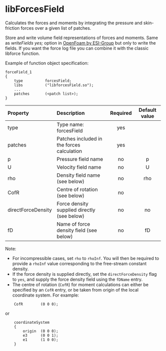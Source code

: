 libForcesField
==============
Calculates the forces and moments by integrating the pressure and skin-friction forces over a given list of patches.

Store and write volume field representations of forces and moments. Same as *writeFields yes;* option in [OpenFoam by ESI-Group](https://www.openfoam.com/documentation/cpp-guide/html/guide-fos-forces-forces.html) but only to write the fields. If you want the force log file you can combine it with the classic libforce function.

Example of function object specification:
```
forceField_1
{
    type          forcesField;
    libs          ("libforcesField.so");
    ...
    patches       (<patch list>);
}
```

|Property     | Description             | Required    | Default value|
| :---------- | :---------------------- | :---------: | :----------: |
|type         | Type name: forcesField  | yes         |              |
|patches      | Patches included in the forces calculation | yes |   |
|p            | Pressure field name     | no          | p            |
|U            | Velocity field name     | no          | U            |
|rho          | Density field name (see below) | no   | rho          |
|CofR         | Centre of rotation (see below) | no   |              |
|directForceDensity | Force density supplied directly (see below)|no|no|
|fD           | Name of force density field (see below) | no | fD     |

Note:
- For incompressible cases, set `rho` to `rhoInf`.  You will then be required to provide a `rhoInf` value corresponding to the free-stream constant density.
- If the force density is supplied directly, set the `directForceDensity` flag to `yes`, and supply the force density field using the `fDName` entry.
- The centre of rotation (`CofR`) for moment calculations can either be specified by an `CofR` entry, or be taken from origin of the local coordinate system. For example:

```
    CofR        (0 0 0);
```

or

```
    coordinateSystem
    {
        origin  (0 0 0);
        e3      (0 0 1);
        e1      (1 0 0);
    }
```
